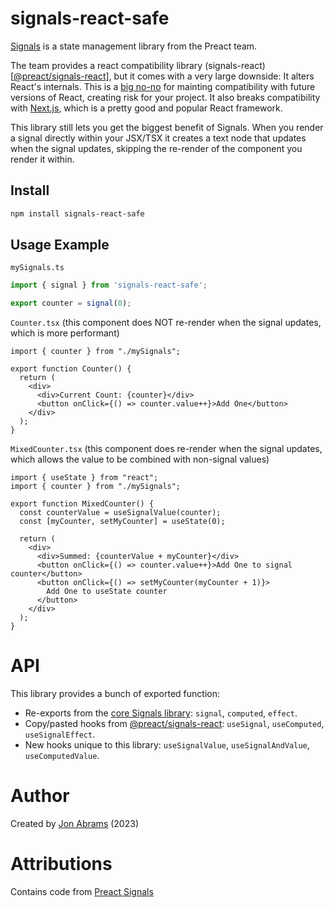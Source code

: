 # signals-react-safe

[Signals]([@preact/signals](https://github.com/preactjs/signals)) is a state management library from the Preact team.

The team provides a react compatibility library (signals-react)[[@preact/signals-react](https://github.com/preactjs/signals/tree/main/packages/react)], but it comes with a very large downside: It alters React's internals. This is a [big no-no](https://github.com/facebook/react/issues/26704#issuecomment-1522044060) for mainting compatibility with future versions of React, creating risk for your project. It also breaks compatibility with [Next.js](https://nextjs.org/), which is a pretty good and popular React framework.

This library still lets you get the biggest benefit of Signals. When you render a signal directly within your JSX/TSX it creates a text node that updates when the signal updates, skipping the re-render of the component you render it within.

## Install

```bash
npm install signals-react-safe
```

## Usage Example

`mySignals.ts`

```ts
import { signal } from 'signals-react-safe';

export counter = signal(0);
```

`Counter.tsx` (this component does NOT re-render when the signal updates, which is more performant)

```tsx
import { counter } from "./mySignals";

export function Counter() {
  return (
    <div>
      <div>Current Count: {counter}</div>
      <button onClick={() => counter.value++}>Add One</button>
    </div>
  );
}
```

`MixedCounter.tsx` (this component does re-render when the signal updates, which allows the value to be combined with non-signal values)

```tsx
import { useState } from "react";
import { counter } from "./mySignals";

export function MixedCounter() {
  const counterValue = useSignalValue(counter);
  const [myCounter, setMyCounter] = useState(0);

  return (
    <div>
      <div>Summed: {counterValue + myCounter}</div>
      <button onClick={() => counter.value++}>Add One to signal counter</button>
      <button onClick={() => setMyCounter(myCounter + 1)}>
        Add One to useState counter
      </button>
    </div>
  );
}
```

# API

This library provides a bunch of exported function:

- Re-exports from the [core Signals library](https://github.com/preactjs/signals): `signal`, `computed`, `effect`.
- Copy/pasted hooks from [@preact/signals-react](https://github.com/preactjs/signals/blob/main/packages/react): `useSignal`, `useComputed`, `useSignalEffect`.
- New hooks unique to this library: `useSignalValue`, `useSignalAndValue`, `useComputedValue`.

# Author

Created by [Jon Abrams](https://threads.net/jon.abrams) (2023)

# Attributions

Contains code from [Preact Signals](https://github.com/preactjs/signals)
